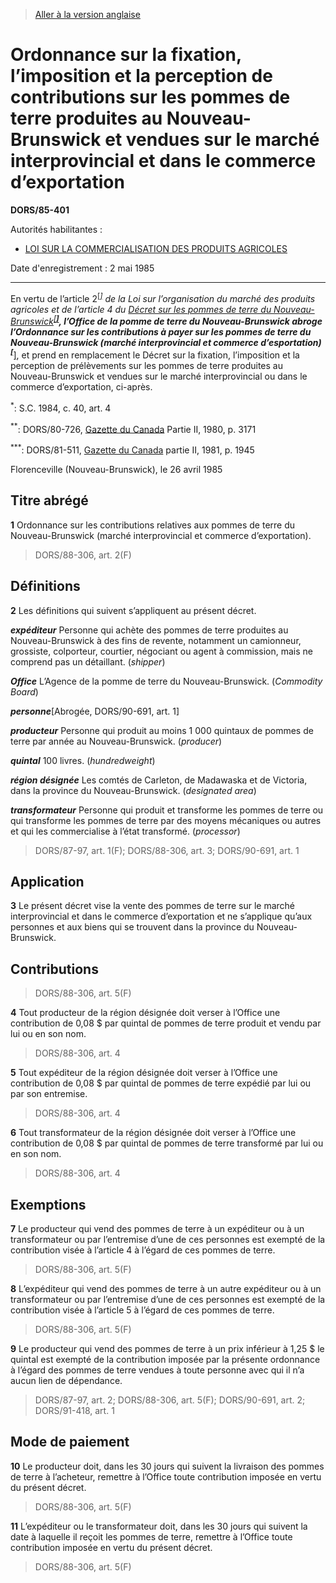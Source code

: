 > [Aller à la version anglaise](/en/Regulations/Statutory%20Orders%20and%20Regulations/85/401.md)

# Ordonnance sur la fixation, l’imposition et la perception de contributions sur les pommes de terre produites au Nouveau-Brunswick et vendues sur le marché interprovincial et dans le commerce d’exportation

**DORS/85-401**

Autorités habilitantes : 
- [LOI SUR LA COMMERCIALISATION DES PRODUITS AGRICOLES](/fr/Lois/Lois%20révisées%20du%20Canada/A/A-6.md)

Date d'enregistrement : 2 mai 1985

----------

En vertu de l’article 2<sup><a href='#nbp_1f'>[*]</a></sup> de la Loi sur l’organisation du marché des produits agricoles et de l’article 4 du [Décret sur les pommes de terre du Nouveau-Brunswick](/fr/Règlements/Décrets,%20ordonnances%20et%20règlements%20statutaires/80/726.md)<sup><a href='#nbp_2f'>[**]</a></sup>, l’Office de la pomme de terre du Nouveau-Brunswick abroge l’Ordonnance sur les contributions à payer sur les pommes de terre du Nouveau-Brunswick (marché interprovincial et commerce d’esportation)<sup><a href='#nbp_3f'>[***]</a></sup>, et prend en remplacement le Décret sur la fixation, l’imposition et la perception de prélèvements sur les pommes de terre produites au Nouveau-Brunswick et vendues sur le marché interprovincial ou dans le commerce d’exportation, ci-après.

<a name='nbp_1f'><sup>*</sup></a>: S.C. 1984, c. 40, art. 4<br />

<a name='nbp_2f'><sup>**</sup></a>: DORS/80-726, [Gazette du Canada](http://www.gazette.gc.ca/) Partie II, 1980, p. 3171<br />

<a name='nbp_3f'><sup>***</sup></a>: DORS/81-511, [Gazette du Canada](http://www.gazette.gc.ca/) partie II, 1981, p. 1945<br />

Florenceville (Nouveau-Brunswick), le 26 avril 1985




## Titre abrégé


**1** Ordonnance sur les contributions relatives aux pommes de terre du Nouveau-Brunswick (marché interprovincial et commerce d’exportation).
> DORS/88-306, art. 2(F)





## Définitions


**2** Les définitions qui suivent s’appliquent au présent décret.

***expéditeur*** Personne qui achète des pommes de terre produites au Nouveau-Brunswick à des fins de revente, notamment un camionneur, grossiste, colporteur, courtier, négociant ou agent à commission, mais ne comprend pas un détaillant. (*shipper*)

***Office*** L’Agence de la pomme de terre du Nouveau-Brunswick. (*Commodity Board*)

***personne***[Abrogée, DORS/90-691, art. 1]

***producteur*** Personne qui produit au moins 1 000 quintaux de pommes de terre par année au Nouveau-Brunswick. (*producer*)

***quintal*** 100 livres. (*hundredweight*)

***région désignée*** Les comtés de Carleton, de Madawaska et de Victoria, dans la province du Nouveau-Brunswick. (*designated area*)

***transformateur*** Personne qui produit et transforme les pommes de terre ou qui transforme les pommes de terre par des moyens mécaniques ou autres et qui les commercialise à l’état transformé. (*processor*)
> DORS/87-97, art. 1(F); DORS/88-306, art. 3; DORS/90-691, art. 1





## Application


**3** Le présent décret vise la vente des pommes de terre sur le marché interprovincial et dans le commerce d’exportation et ne s’applique qu’aux personnes et aux biens qui se trouvent dans la province du Nouveau-Brunswick.




## Contributions
> DORS/88-306, art. 5(F)



**4** Tout producteur de la région désignée doit verser à l’Office une contribution de 0,08 $ par quintal de pommes de terre produit et vendu par lui ou en son nom.
> DORS/88-306, art. 4




**5** Tout expéditeur de la région désignée doit verser à l’Office une contribution de 0,08 $ par quintal de pommes de terre expédié par lui ou par son entremise.
> DORS/88-306, art. 4




**6** Tout transformateur de la région désignée doit verser à l’Office une contribution de 0,08 $ par quintal de pommes de terre transformé par lui ou en son nom.
> DORS/88-306, art. 4





## Exemptions


**7** Le producteur qui vend des pommes de terre à un expéditeur ou à un transformateur ou par l’entremise d’une de ces personnes est exempté de la contribution visée à l’article 4 à l’égard de ces pommes de terre.
> DORS/88-306, art. 5(F)




**8** L’expéditeur qui vend des pommes de terre à un autre expéditeur ou à un transformateur ou par l’entremise d’une de ces personnes est exempté de la contribution visée à l’article 5 à l’égard de ces pommes de terre.
> DORS/88-306, art. 5(F)




**9** Le producteur qui vend des pommes de terre à un prix inférieur à 1,25 $ le quintal est exempté de la contribution imposée par la présente ordonnance à l’égard des pommes de terre vendues à toute personne avec qui il n’a aucun lien de dépendance.
> DORS/87-97, art. 2; DORS/88-306, art. 5(F); DORS/90-691, art. 2; DORS/91-418, art. 1





## Mode de paiement


**10** Le producteur doit, dans les 30 jours qui suivent la livraison des pommes de terre à l’acheteur, remettre à l’Office toute contribution imposée en vertu du présent décret.
> DORS/88-306, art. 5(F)




**11** L’expéditeur ou le transformateur doit, dans les 30 jours qui suivent la date à laquelle il reçoit les pommes de terre, remettre à l’Office toute contribution imposée en vertu du présent décret.
> DORS/88-306, art. 5(F)



